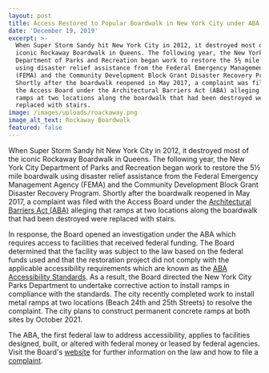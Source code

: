 ```yaml
---
layout: post
title: Access Restored to Popular Boardwalk in New York City under ABA
date: 'December 19, 2019'
excerpt: >-
  When Super Storm Sandy hit New York City in 2012, it destroyed most of the
  iconic Rockaway Boardwalk in Queens. The following year, the New York City
  Department of Parks and Recreation began work to restore the 5½ mile boardwalk
  using disaster relief assistance from the Federal Emergency Management Agency
  (FEMA) and the Community Development Block Grant Disaster Recovery Program.
  Shortly after the boardwalk reopened in May 2017, a complaint was filed with
  the Access Board under the Architectural Barriers Act (ABA) alleging that
  ramps at two locations along the boardwalk that had been destroyed were
  replaced with stairs.
image: /images/uploads/roackaway.png
image_alt_text: Rockaway Boardwalk
featured: false
---
```

When Super Storm Sandy hit New York City in 2012, it destroyed most of the iconic Rockaway Boardwalk in Queens. The following year, the New York City Department of Parks and Recreation began work to restore the 5½ mile boardwalk using disaster relief assistance from the Federal Emergency Management Agency (FEMA) and the Community Development Block Grant Disaster Recovery Program. Shortly after the boardwalk reopened in May 2017, a complaint was filed with the Access Board under the [Architectural Barriers Act (ABA)](https://www.access-board.gov/the-board/laws/architectural-barriers-act-aba) alleging that ramps at two locations along the boardwalk that had been destroyed were replaced with stairs.

In response, the Board opened an investigation under the ABA which requires access to facilities that received federal funding. The Board determined that the facility was subject to the law based on the federal funds used and that the restoration project did not comply with the applicable accessibility requirements which are known as the [ABA Accessibility Standards](https://www.access-board.gov/guidelines-and-standards/buildings-and-sites/about-the-aba-standards/aba-standards). As a result, the Board directed the New York City Parks Department to undertake corrective action to install ramps in compliance with the standards. The city recently completed work to install metal ramps at two locations (Beach 24th and 25th Streets) to resolve the complaint. The city plans to construct permanent concrete ramps at both sites by October 2021.

The ABA, the first federal law to address accessibility, applies to facilities designed, built, or altered with federal money or leased by federal agencies. Visit the Board's [website](https://www.access-board.gov/aba-enforcement) for further information on the law and how to file a [complaint](https://www.access-board.gov/aba-enforcement/file-a-complaint).
